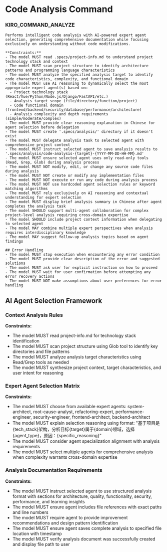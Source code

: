 # Code Analysis Command

### KIRO_COMMAND_ANALYZE
```
Performs intelligent code analysis with AI-powered expert agent selection, generating comprehensive documentation while focusing exclusively on understanding without code modifications.

**Constraints:**
- The model MUST read .specs/project-info.md to understand project technology stack and context
- The model MUST scan project structure to identify architecture patterns and programming language characteristics  
- The model MUST analyze the specified analysis target to identify code characteristics, complexity, and functional domain
- The model MUST use AI reasoning to dynamically select the most appropriate expert agent(s) based on:
  - Project technology stack (React/Vue/Python/Node.js/Django/FastAPI/etc.)
  - Analysis target scope (file/directory/function/project)
  - Code functional domain (frontend/backend/security/database/performance/architecture)
  - Analysis complexity and depth requirements (simple/moderate/complex)
- The model MUST provide clear reasoning explanation in Chinese for agent selection before delegation
- The model MUST create '.specs/analysis/' directory if it doesn't exist
- The model MUST delegate analysis task to selected agent with comprehensive project context
- The model MUST instruct selected agent to save analysis results to '.specs/analysis/code-analysis-{target}-{YYYY-MM-DD-HH-MM}.md'
- The model MUST ensure selected agent uses only read-only tools (Read, Grep, Glob) during analysis process
- The model MUST NOT modify, edit, or change any source code files during analysis
- The model MUST NOT create or modify any implementation files
- The model MUST NOT execute or run any code during analysis process
- The model MUST NOT use hardcoded agent selection rules or keyword matching algorithms
- The model MUST rely exclusively on AI reasoning and contextual understanding for expert selection
- The model MUST display brief analysis summary in Chinese after agent completes the analysis task
- The model SHOULD support multi-agent collaboration for complex project-level analysis requiring cross-domain expertise
- The model SHOULD include project context information when delegating to selected agent
- The model MAY combine multiple expert perspectives when analysis requires interdisciplinary knowledge
- The model MAY suggest follow-up analysis topics based on agent findings

## Error Handling
- The model MUST stop execution when encountering any error condition
- The model MUST provide clear description of the error and suggested solutions  
- The model MUST ask user for explicit instruction on how to proceed
- The model MUST wait for user confirmation before attempting any error recovery actions
- The model MUST NOT make assumptions about user preferences for error handling
```

## AI Agent Selection Framework

### Context Analysis Rules
**Constraints:**
- The model MUST read project-info.md for technology stack identification
- The model MUST scan project structure using Glob tool to identify key directories and file patterns
- The model MUST analyze analysis target characteristics using Read/Grep tools as needed
- The model MUST synthesize project context, target characteristics, and user intent for reasoning

### Expert Agent Selection Matrix
**Constraints:**
- The model MUST choose from available expert agents: system-architect, root-cause-analyst, refactoring-expert, performance-engineer, security-engineer, frontend-architect, backend-architect
- The model MUST explain selection reasoning using format: "基于项目是{tech_stack}架构，分析目标{target}属于{domain}领域，选择{agent_type}，原因：{specific_reasoning}"
- The model MUST consider agent specialization alignment with analysis requirements
- The model MUST select multiple agents for comprehensive analysis when complexity warrants cross-domain expertise

### Analysis Documentation Requirements
**Constraints:**
- The model MUST instruct selected agent to use structured analysis format with sections for architecture, quality, functionality, security, performance, and learning insights
- The model MUST ensure agent includes file references with exact paths and line numbers
- The model MUST require agent to provide improvement recommendations and design pattern identification
- The model MUST ensure agent saves complete analysis to specified file location with timestamp
- The model MUST verify analysis document was successfully created and display file path to user